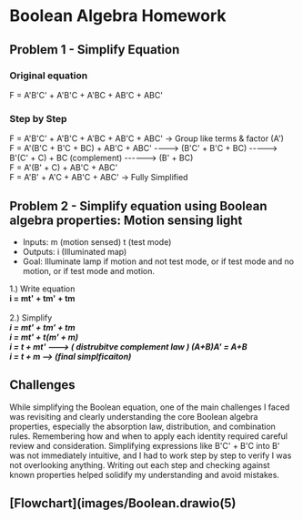 # Boolean Algebra Homework
## Problem 1 - Simplify Equation
### Original equation
F = A'B'C' + A'B'C + A'BC + AB'C + ABC'

### Step by Step 
F = A'B'C' + A'B'C + A'BC + AB'C + ABC' -> Group like terms & factor (A')<br>
F = A'(B'C + B'C + BC) + AB'C + ABC' ----> (B'C' + B'C + BC) -----> B'(C' + C) + BC (complement) ------> (B' + BC)<br>
F = A'(B' + C) + AB'C + ABC'<br>
F = A'B' + A'C + AB'C + ABC' -> Fully Simplified<br>

## Problem 2 - Simplify equation using Boolean algebra properties: Motion sensing light
- Inputs: m (motion sensed) t (test mode)<br>
- Outputs: i (Illuminated map)<br>
- Goal: Illuminate lamp if motion and not test mode, or if test mode and no motion, or if test mode and motion.<br>

1.) Write equation <br>
**i = mt' + tm' + tm**<br>
<br>
2.) Simplify<br>
***i = mt' + tm' + tm<br>
  i = mt' + t(m' + m)<br>
  i = t + mt' ---> ( distrubitve complement law ) (A+B)A' = A+B<br>
  i = t + m --> (final simplficaiton)*** 

## Challenges 
While simplifying the Boolean equation, one of the main challenges I faced was revisiting and clearly understanding the core Boolean algebra properties, especially the absorption law, distribution, and combination rules. Remembering how and when to apply each identity required careful review and consideration. Simplifying expressions like B'C' + B'C into B' was not immediately intuitive, and I had to work step by step to verify I was not overlooking anything. Writing out each step and checking against known properties helped solidify my understanding and avoid mistakes. <br>

## [Flowchart](images/Boolean.drawio(5)
